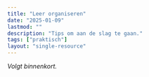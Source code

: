 ```yaml
---
title: "Leer organiseren"
date: "2025-01-09"
lastmod: ""
description: "Tips om aan de slag te gaan."
tags: ["praktisch"]
layout: "single-resource"
---
```


*Volgt binnenkort.*
